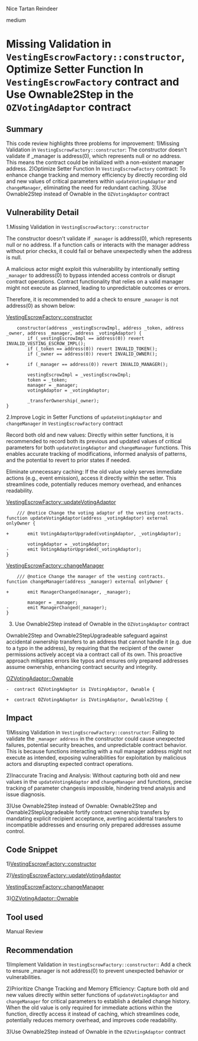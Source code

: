 Nice Tartan Reindeer

medium

# Missing Validation in `VestingEscrowFactory::constructor`, Optimize Setter Function In `VestingEscrowFactory` contract and Use Ownable2Step in the `OZVotingAdaptor`  contract

## Summary

This code review highlights three problems for improvement: 
1)Missing Validation in `VestingEscrowFactory::constructor`: The constructor doesn't validate if _manager is address(0), which represents null or no address. This means the contract could be initialized with a non-existent manager address.
2)Optimize Setter Function In `VestingEscrowFactory` contract: To enhance change tracking and memory efficiency by directly recording old and new values of critical parameters within `updateVotingAdaptor` and `changeManager`, eliminating the need for redundant caching.
3)Use Ownable2Step instead of Ownable in the `OZVotingAdaptor` contract

## Vulnerability Detail

1.Missing Validation in `VestingEscrowFactory::constructor`

The constructor doesn't validate if `_manager` is address(0), which represents null or no address. If a function calls or interacts with the manager address without prior checks, it could fail or behave unexpectedly when the address is null.

A malicious actor might exploit this vulnerability by intentionally setting `_manager` to address(0) to bypass intended access controls or disrupt contract operations. Contract functionality that relies on a valid manager might not execute as planned, leading to unpredictable outcomes or errors.

Therefore, it is recommended to add a check to ensure `_manager` is not address(0) as shown below:

[VestingEscrowFactory::constructor](https://github.com/sherlock-audit/2024-01-rio-vesting-escrow/blob/main/rio-vesting-escrow/src/VestingEscrowFactory.sol#L30C1-L41C6)
```solidity
    constructor(address _vestingEscrowImpl, address _token, address _owner, address _manager, address _votingAdaptor) {
        if (_vestingEscrowImpl == address(0)) revert INVALID_VESTING_ESCROW_IMPL();
        if (_token == address(0)) revert INVALID_TOKEN();
        if (_owner == address(0)) revert INVALID_OWNER();

+       if (_manager == address(0)) revert INVALID_MANAGER();

        vestingEscrowImpl = _vestingEscrowImpl;
        token = _token;
        manager = _manager;
        votingAdaptor = _votingAdaptor;

        _transferOwnership(_owner);
}
```

2.Improve Logic in Setter Functions of `updateVotingAdaptor` and `changeManager` in `VestingEscrowFactory` contract

Record both old and new values: Directly within setter functions, it is recommended to record both its previous and updated values of critical parameters for both `updateVotingAdaptor` and `changeManager` functions. This enables accurate tracking of modifications, informed analysis of patterns, and the potential to revert to prior states if needed.

Eliminate unnecessary caching: If the old value solely serves immediate actions (e.g., event emission), access it directly within the setter. This streamlines code, potentially reduces memory overhead, and enhances readability.

[VestingEscrowFactory::updateVotingAdaptor](https://github.com/sherlock-audit/2024-01-rio-vesting-escrow/blob/main/rio-vesting-escrow/src/VestingEscrowFactory.sol#L96C1-L100C6)
```solidity
    /// @notice Change the voting adaptor of the vesting contracts.
function updateVotingAdaptor(address _votingAdaptor) external onlyOwner {

+       emit VotingAdaptorUpgraded(votingAdaptor, _votingAdaptor);

        votingAdaptor = _votingAdaptor;
-       emit VotingAdaptorUpgraded(_votingAdaptor);
}
```

[VestingEscrowFactory::changeManager](https://github.com/sherlock-audit/2024-01-rio-vesting-escrow/blob/main/rio-vesting-escrow/src/VestingEscrowFactory.sol#L102C1-L106C6)
```solidity
    /// @notice Change the manager of the vesting contracts.
function changeManager(address _manager) external onlyOwner {

+       emit ManagerChanged(manager, _manager);

        manager = _manager;
-       emit ManagerChanged(_manager);
}
```

3. Use Ownable2Step instead of Ownable in the `OZVotingAdaptor` contract

Ownable2Step and Ownable2StepUpgradeable safeguard against accidental ownership transfers to an address that cannot handle it (e.g. due to a typo in the address), by requiring that the recipient of the owner permissions actively accept via a contract call of its own. This proactive approach mitigates errors like typos and ensures only prepared addresses assume ownership, enhancing contract security and integrity.

[OZVotingAdaptor::Ownable](https://github.com/sherlock-audit/2024-01-rio-vesting-escrow/blob/main/rio-vesting-escrow/src/adaptors/OZVotingAdaptor.sol#L12C1-L13C1)
```solidity
-  contract OZVotingAdaptor is IVotingAdaptor, Ownable {

+  contract OZVotingAdaptor is IVotingAdaptor, Ownable2Step {
```
## Impact

1)Missing Validation in `VestingEscrowFactory::constructor`: Failing to validate the `_manager address` in the constructor could cause unexpected failures, potential security breaches, and unpredictable contract behavior. This is because functions interacting with a null manager address might not execute as intended, exposing vulnerabilities for exploitation by malicious actors and disrupting expected contract operations.

2)Inaccurate Tracing and Analysis: Without capturing both old and new values in the `updateVotingAdaptor` and `changeManager` and functions, precise tracking of parameter changesis impossible, hindering trend analysis and issue diagnosis. 

3)Use Ownable2Step instead of Ownable: Ownable2Step and Ownable2StepUpgradeable fortify contract ownership transfers by mandating explicit recipient acceptance, averting accidental transfers to incompatible addresses and ensuring only prepared addresses assume control.

## Code Snippet

1)[VestingEscrowFactory::constructor](https://github.com/sherlock-audit/2024-01-rio-vesting-escrow/blob/main/rio-vesting-escrow/src/VestingEscrowFactory.sol#L30C1-L41C6)

2)[VestingEscrowFactory::updateVotingAdaptor](https://github.com/sherlock-audit/2024-01-rio-vesting-escrow/blob/main/rio-vesting-escrow/src/VestingEscrowFactory.sol#L96C1-L100C6)

[VestingEscrowFactory::changeManager](https://github.com/sherlock-audit/2024-01-rio-vesting-escrow/blob/main/rio-vesting-escrow/src/VestingEscrowFactory.sol#L102C1-L106C6)

3)[OZVotingAdaptor::Ownable](https://github.com/sherlock-audit/2024-01-rio-vesting-escrow/blob/main/rio-vesting-escrow/src/adaptors/OZVotingAdaptor.sol#L12C1-L13C1)

## Tool used

Manual Review

## Recommendation

1)Implement Validation in `VestingEscrowFactory::constructor`:: Add a check to ensure _manager is not address(0) to prevent unexpected behavior or vulnerabilities.

2)Prioritize Change Tracking and Memory Efficiency: Capture both old and new values directly within setter functions of `updateVotingAdaptor` and `changeManager` for critical parameters to establish a detailed change history. When the old value is only required for immediate actions within the function, directly access it instead of caching, which streamlines code, potentially reduces memory overhead, and improves code readability.

3)Use Ownable2Step instead of Ownable in the `OZVotingAdaptor` contract